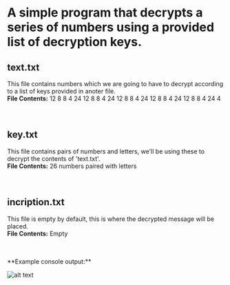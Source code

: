 # A simple program that decrypts a series of numbers using a provided list of decryption keys.

## text.txt<br>
This file contains numbers which we are going to have to decrypt according to a list of keys provided in anoter file.<br>
**File Contents:** 12 8 8 4 24 12 8 8 4 24 12 8 8 4 24 12 8 8 4 24 12 8 8 4 24 4<br>
<br>
<br>

## key.txt<br>
This file contains pairs of numbers and letters, we'll be using these to decrypt the contents of 'text.txt'.<br>
**File Contents:** 26 numbers paired with letters<br>
<br>
<br>

## incription.txt<br>
This file is empty by default, this is where the decrypted message will be placed.<br>
**File Contents:** Empty<br>

<br>
<br>
**Example console output:** <br>

![alt text](https://i.gyazo.com/26bbe0d4c5c86fc6259cb3653f32b58e.png)
